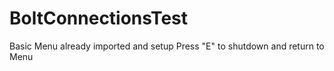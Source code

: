 # BoltConnectionsTest

Basic Menu already imported and setup
Press "E" to shutdown and return to Menu
